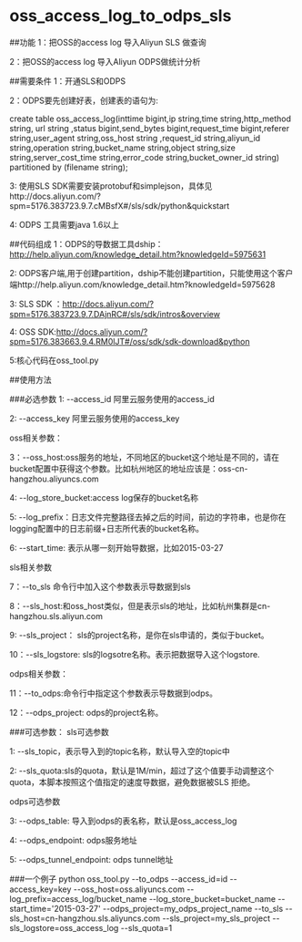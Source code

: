 # oss_access_log_to_odps_sls

##功能
1：把OSS的access log 导入Aliyun SLS 做查询

2：把OSS的access log 导入Aliyun ODPS做统计分析

##需要条件
1：开通SLS和ODPS

2：ODPS要先创建好表，创建表的语句为:

   create table oss_access_log(inttime bigint,ip string,time string,http_method string, url string ,status bigint,send_bytes  bigint,request_time bigint,referer string,user_agent string,oss_host string ,request_id string,aliyun_id string,operation string,bucket_name string,object string,size string,server_cost_time string,error_code string,bucket_owner_id string) partitioned by (filename string);

3: 使用SLS SDK需要安装protobuf和simplejson，具体见http://docs.aliyun.com/?spm=5176.383723.9.7.cMBsfX#/sls/sdk/python&quickstart

4: ODPS 工具需要java 1.6以上


##代码组成
   1：ODPS的导数据工具dship： http://help.aliyun.com/knowledge_detail.htm?knowledgeId=5975631

   2: ODPS客户端,用于创建partition，dship不能创建partition，只能使用这个客户端http://help.aliyun.com/knowledge_detail.htm?knowledgeId=5975628

   3: SLS SDK ：http://docs.aliyun.com/?spm=5176.383723.9.7.DAjnRC#/sls/sdk/intros&overview

   4: OSS SDK:http://docs.aliyun.com/?spm=5176.383663.9.4.RM0lJT#/oss/sdk/sdk-download&python

   5:核心代码在oss_tool.py


##使用方法

###必选参数
   1: --access_id  阿里云服务使用的access_id

   2: --access_key 阿里云服务使用的access_key

   oss相关参数：

   3：--oss_host:oss服务的地址，不同地区的bucket这个地址是不同的，请在bucket配置中获得这个参数。比如杭州地区的地址应该是：oss-cn-hangzhou.aliyuncs.com

   4: --log_store_bucket:access log保存的bucket名称

   5: --log_prefix：日志文件完整路径去掉之后的时间，前边的字符串，也是你在logging配置中的日志前缀+日志所代表的bucket名称。

   6: --start_time: 表示从哪一刻开始导数据，比如2015-03-27


   sls相关参数

   7：--to_sls  命令行中加入这个参数表示导数据到sls

   8：--sls_host:和oss_host类似，但是表示sls的地址，比如杭州集群是cn-hangzhou.sls.aliyun.com

   9: --sls_project： sls的project名称，是你在sls申请的，类似于bucket。

   10：--sls_logstore: sls的logsotre名称。表示把数据导入这个logstore.


   odps相关参数：

   11：--to_odps:命令行中指定这个参数表示导数据到odps。

   12：--odps_project: odps的project名称。



###可选参数：
   sls可选参数

   1: --sls_topic，表示导入到的topic名称，默认导入空的topic中

   2: --sls_quota:sls的quota，默认是1M/min，超过了这个值要手动调整这个quota，本脚本按照这个值指定的速度导数据，避免数据被SLS 拒绝。

   odps可选参数

   3: --odps_table: 导入到odps的表名称，默认是oss_access_log

   4: --odps_endpoint: odps服务地址

   5: --odps_tunnel_endpoint: odps tunnel地址


###一个例子
 python oss_tool.py  --to_odps --access_id=id --access_key=key --oss_host=oss.aliyuncs.com --log_prefix=access_log/bucket_name --log_store_bucket=bucket_name --start_time='2015-03-27'  --odps_project=my_odps_project_name --to_sls  --sls_host=cn-hangzhou.sls.aliyuncs.com   --sls_project=my_sls_project  --sls_logstore=oss_access_log --sls_quota=1
